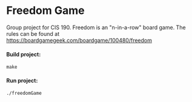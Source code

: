 # Freedom Game
Group project for CIS 190. Freedom is an "n-in-a-row" board game. The rules can be found at https://boardgamegeek.com/boardgame/100480/freedom
#### Build project:
	make
#### Run project:
	./freedomGame
